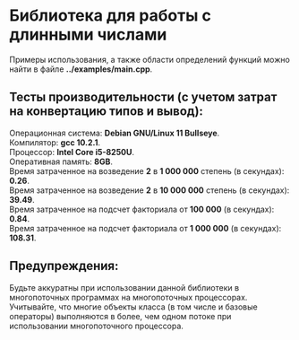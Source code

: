 # Библиотека для работы с длинными числами<br>
Примеры использования, а также области определений функций можно найти в файле **../examples/main.cpp**.<br>
## Тесты производительности (с учетом затрат на конвертацию типов и вывод):<br>
Операционная система: **Debian GNU/Linux 11 Bullseye**.<br>
Компилятор: **gcc 10.2.1**.<br>
Процессор: **Intel Core i5-8250U**.<br>
Оперативная память: **8GB**.<br>
Время затраченное на возведение **2** в **1 000 000** степень (в секундах): **0.26**.<br>
Время затраченное на возведение **2** в **10 000 000** степень (в секундах): **39.49**.<br>
Время затраченное на подсчет факториала от **100 000** (в секундах): **0.84**.<br>
Время затраченное на подсчет факториала от **1 000 000** (в секундах): **108.31**.<br>
## Предупреждения:<br>
Будьте аккуратны при использовании данной библиотеки в многопоточных программах на многопоточных процессорах. Учитывайте, что многие объекты класса (в том числе и базовые операторы) выполняются в более, чем одном потоке при использовании многопоточного процессора.